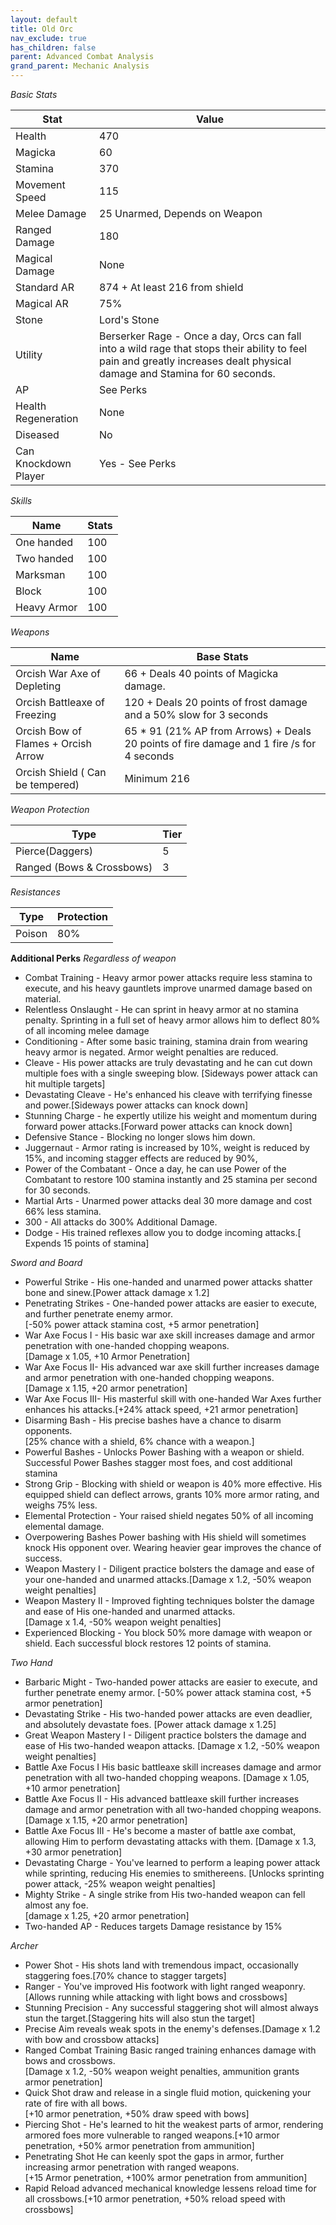 ```yaml
---
layout: default
title: Old Orc
nav_exclude: true
has_children: false
parent: Advanced Combat Analysis
grand_parent: Mechanic Analysis
---
```


*Basic Stats*

|Stat| Value |
|--|--|
|Health| 470 |
|Magicka| 60 |
|Stamina| 370 |
|Movement Speed| 115 |
|Melee Damage| 25 Unarmed, Depends on Weapon |
|Ranged Damage|  180  |
|Magical Damage| None  |
|Standard AR| 874 + At least 216 from shield |
|Magical AR| 75% |
| Stone | Lord's Stone |
| Utility | Berserker Rage - Once a day, Orcs can fall into a wild rage that stops their ability to feel pain and greatly increases dealt physical damage and Stamina for 60 seconds.
|AP| See Perks |
|Health Regeneration| None  |
| Diseased | No |
|Can Knockdown Player|  Yes - See Perks|

*Skills*

|Name| Stats|
|--|--|
|One handed  |100|
|Two handed  |100|
|Marksman    |100|
|Block       |100|
|Heavy Armor |100|

*Weapons*

|Name|Base Stats|
|--|--|
| Orcish War Axe of Depleting  | 66 + Deals 40 points of Magicka damage. |
| Orcish Battleaxe of Freezing   | 120 + Deals 20 points of frost damage and a 50% slow for 3 seconds|
| Orcish Bow of Flames + Orcish Arrow   |  65 * 91 (21% AP from Arrows) + Deals 20 points of fire damage and 1 fire /s for 4 seconds |
| Orcish Shield ( Can be tempered)   | Minimum 216 |

 *Weapon Protection*
 
| Type | Tier |
|--|--|
|Pierce(Daggers)    | 5 |
|Ranged (Bows & Crossbows)  | 3 |

*Resistances*
 
|Type  | Protection |
|--|--|
|Poison  | 80% |  

**Additional Perks**
*Regardless of weapon*
* Combat Training - Heavy armor power attacks require less stamina to execute, and his heavy gauntlets improve unarmed damage based on material. 
* Relentless Onslaught - He can sprint in heavy armor at no stamina penalty. Sprinting in a full set of heavy armor allows him to deflect 80% of all incoming melee damage
* Conditioning - After some basic training, stamina drain from wearing heavy armor is negated. Armor weight penalties are reduced.
* Cleave - His power attacks are truly devastating and he can cut down multiple foes with a single sweeping blow. [Sideways power attack can hit multiple targets]
* Devastating Cleave - He's enhanced his cleave with terrifying finesse and power.[Sideways power attacks can knock down]
* Stunning Charge - he expertly utilize his weight and momentum during forward power attacks.[Forward power attacks can knock down]
* Defensive Stance - Blocking no longer slows him down.
* Juggernaut - Armor rating is increased by 10%, weight is reduced by 15%, and incoming stagger effects are reduced by 90%,
* Power of the Combatant - Once a day, he can use Power of the Combatant to restore 100 stamina instantly and 25 stamina per second for 30 seconds. 
* Martial Arts - Unarmed power attacks deal 30 more damage and cost 66% less stamina.
* 300 - All attacks do 300% Additional Damage.
* Dodge - His trained reflexes allow you to dodge incoming attacks.[ Expends 15 points of stamina]

*Sword and Board*
* Powerful Strike - His one-handed and unarmed power attacks shatter bone and sinew.[Power attack damage x 1.2]
* Penetrating Strikes - One-handed power attacks are easier to execute, and further penetrate enemy armor.<br>[-50% power attack stamina cost, +5 armor penetration]
* War Axe Focus I - His basic war axe skill increases damage and armor penetration with one-handed chopping weapons.<br>[Damage x 1.05, +10 Armor Penetration]
* War Axe Focus II- His advanced war axe skill further increases damage and armor penetration with one-handed chopping weapons.<br>[Damage x 1.15, +20 armor penetration]
* War Axe Focus III- His masterful skill with one-handed War Axes further enhances his attacks.[+24% attack speed, +21 armor penetration]
* Disarming Bash - His precise bashes have a chance to disarm opponents.<br> [25% chance with a shield, 6% chance with a weapon.]
* Powerful Bashes - Unlocks Power Bashing with a weapon or shield.<br>Successful Power Bashes stagger most foes, and cost additional stamina
* Strong Grip - Blocking with shield or weapon is 40% more effective.  His equipped shield can deflect arrows, grants 10% more armor rating, and weighs 75% less.
* Elemental Protection - Your raised shield negates 50% of all incoming elemental damage.
* Overpowering Bashes Power bashing with His shield will sometimes knock His opponent over. Wearing heavier gear improves the chance of success.
* Weapon Mastery I - Diligent practice bolsters the damage and ease of your one-handed and unarmed attacks.[Damage x 1.2, -50% weapon weight penalties]
* Weapon Mastery II - Improved fighting techniques bolster the damage and ease of His one-handed and unarmed attacks.<br>[Damage x 1.4, -50% weapon weight penalties]
* Experienced Blocking - You block 50% more damage with weapon or shield. Each successful block restores 12 points of stamina.

*Two Hand*
* Barbaric Might - Two-handed power attacks are easier to execute, and further penetrate enemy armor. [-50% power attack stamina cost, +5 armor penetration]
* Devastating Strike  - His two-handed power attacks are even deadlier, and absolutely devastate foes. [Power attack damage x 1.25]
* Great Weapon Mastery I  - Diligent practice bolsters the damage and ease of His two-handed weapon attacks. [Damage x 1.2, -50% weapon weight penalties]
* Battle Axe Focus I His basic battleaxe skill increases damage and armor penetration with all two-handed chopping weapons. [Damage x 1.05, +10 armor penetration]
* Battle Axe Focus II - His advanced battleaxe skill further increases damage and armor penetration with all two-handed chopping weapons. [Damage x 1.15, +20 armor penetration]
* Battle Axe Focus III - He's become a master of battle axe combat, allowing Him to perform devastating attacks with them. [Damage x 1.3, +30 armor penetration]
* Devastating Charge - You've learned to perform a leaping power attack while sprinting, reducing His enemies to smithereens. [Unlocks sprinting power attack, -25% weapon weight penalties]
* Mighty Strike - A single strike from His two-handed weapon can fell almost any foe.<br>[damage x 1.25, +20 armor penetration]
* Two-handed AP - Reduces targets Damage resistance by 15%

*Archer*
* Power Shot - His shots land with tremendous impact, occasionally staggering foes.[70% chance to stagger targets]
* Ranger - You've improved His footwork with light ranged weaponry.<br>[Allows running while attacking with light bows and crossbows]
* Stunning Precision - Any successful staggering shot will almost always stun the target.[Staggering hits will also stun the target]
* Precise Aim reveals weak spots in the enemy's defenses.[Damage x 1.2 with bow and crossbow attacks]
* Ranged Combat Training Basic ranged training enhances damage with bows and crossbows.<br>[Damage x 1.2, -50% weapon weight penalties, ammunition grants armor penetration]
* Quick Shot draw and release in a single fluid motion, quickening your rate of fire with all bows.<br>[+10 armor penetration, +50% draw speed with bows]
* Piercing Shot - He's learned to hit the weakest parts of armor, rendering armored foes more vulnerable to ranged weapons.[+10 armor penetration, +50% armor penetration from ammunition]
* Penetrating Shot He can keenly spot the gaps in armor, further increasing armor penetration with ranged weapons.<br>[+15 Armor penetration, +100% armor penetration from ammunition]
* Rapid Reload  advanced mechanical knowledge lessens reload time for all crossbows.[+10 armor penetration, +50% reload speed with crossbows]


